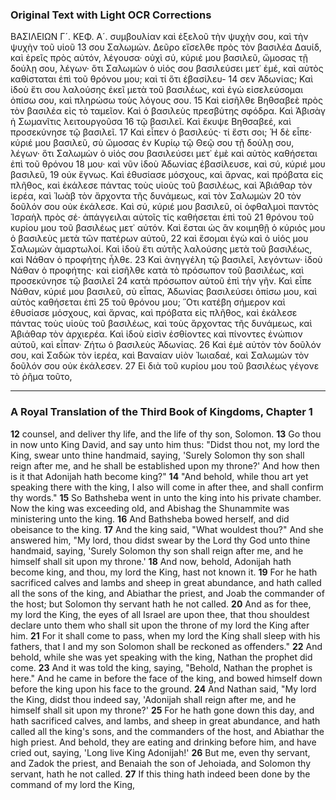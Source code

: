 ### Original Text with Light OCR Corrections

ΒΑΣΙΛΕΙΩΝ Γ´. ΚΕΦ. Α´.
    συμβουλίαν καὶ ἐξελοῦ τὴν ψυχὴν σου, καὶ τὴν ψυχὴν τοῦ υἱοῦ
13 σου Σαλωμών. Δεῦρο εἴσελθε πρὸς τὸν βασιλέα Δαυίδ, καὶ ἐρεῖς
πρὸς αὐτόν, λέγουσα· οὐχὶ σύ, κύριέ μου βασιλεῦ, ὤμοσας τῇ
δούλῃ σου, λέγων· ὅτι Σαλωμὼν ὁ υἱός σου βασιλεύσει μετ᾿ ἐμέ,
καὶ αὐτὸς καθίσταται ἐπὶ τοῦ θρόνου μου; καὶ τί ὅτι ἐβασίλευ-
14 σεν Ἀδωνίας; Καὶ ἰδοὺ ἔτι σου λαλούσης ἐκεῖ μετὰ τοῦ βασιλέως,
καὶ ἐγὼ εἰσελεύσομαι ὀπίσω σου, καὶ πληρώσω τοὺς λόγους σου.
15 Καὶ εἰσῆλθε Βηθσαβεὲ πρὸς τὸν βασιλέα εἰς τὸ ταμεῖον. Καὶ ὁ
βασιλεὺς πρεσβύτης σφόδρα. Καὶ Ἀβισὰγ ἡ Σωμανῖτις λειτουργοῦσα
16 τῷ βασιλεῖ. Καὶ ἔκυψε Βηθσαβεέ, καὶ προσεκύνησε τῷ βασιλεῖ.
17 Καὶ εἶπεν ὁ βασιλεύς· τί ἔστι σοι; Ἡ δὲ εἶπε· κύριέ μου βασιλεῦ,
σὺ ὤμοσας ἐν Κυρίῳ τῷ Θεῷ σου τῇ δούλῃ σου, λέγων· ὅτι Σαλωμὼν
ὁ υἱός σου βασιλεύσει μετ᾿ ἐμὲ καὶ αὐτὸς καθήσεται ἐπὶ τοῦ θρόνου
18 μου· καὶ νῦν ἰδοὺ Ἀδωνίας ἐβασίλευσε, καὶ σύ, κύριέ μου βασιλεῦ,
19 οὐκ ἔγνως. Καὶ ἐθυσίασε μόσχους, καὶ ἄρνας, καὶ πρόβατα εἰς
πλῆθος, καὶ ἐκάλεσε πάντας τοὺς υἱοὺς τοῦ βασιλέως, καὶ Ἀβιάθαρ
τὸν ἱερέα, καὶ Ἰωὰβ τὸν ἄρχοντα τῆς δυνάμεως, καὶ τὸν Σαλωμὼν
20 τὸν δοῦλόν σου οὐκ ἐκάλεσε. Καὶ σύ, κύριέ μου βασιλεῦ, οἱ ὀφθαλμοὶ
παντὸς Ἰσραὴλ πρὸς σέ· ἀπάγγειλαι αὐτοῖς τίς καθήσεται ἐπὶ τοῦ
21 θρόνου τοῦ κυρίου μου τοῦ βασιλέως μετ᾿ αὐτόν. Καὶ ἔσται ὡς ἂν
κοιμηθῇ ὁ κύριός μου ὁ βασιλεὺς μετὰ τῶν πατέρων αὐτοῦ,
22 καὶ ἔσομαι ἐγὼ καὶ ὁ υἱός μου Σαλωμὼν ἁμαρτωλοί. Καὶ ἰδοὺ ἔτι
αὐτῆς λαλούσης μετὰ τοῦ βασιλέως, καὶ Νάθαν ὁ προφήτης ἦλθε.
23 Καὶ ἀνηγγέλη τῷ βασιλεῖ, λεγόντων· ἰδοὺ Νάθαν ὁ προφήτης· καὶ
εἰσῆλθε κατὰ τὸ πρόσωπον τοῦ βασιλέως, καὶ προσεκύνησε τῷ βασιλεῖ
24 κατὰ πρόσωπον αὐτοῦ ἐπὶ τὴν γῆν. Καὶ εἶπε Νάθαν, κύριέ μου βασιλεῦ,
σὺ εἶπας, Ἀδωνίας βασιλεύσει ὀπίσω μου, καὶ αὐτὸς καθήσεται ἐπὶ
25 τοῦ θρόνου μου; ῞Οτι κατέβη σήμερον καὶ ἐθυσίασε μόσχους, καὶ
ἄρνας, καὶ πρόβατα εἰς πλῆθος, καὶ ἐκάλεσε πάντας τοὺς υἱοὺς τοῦ
βασιλέως, καὶ τοὺς ἄρχοντας τῆς δυνάμεως, καὶ Ἀβιάθαρ τὸν ἀρχιερέα.
Καὶ ἰδοὺ εἰσὶν ἐσθίοντες καὶ πίνοντες ἐνώπιον αὐτοῦ, καὶ εἶπαν·
Ζήτω ὁ βασιλεὺς Ἀδωνίας. 26 Καὶ ἐμὲ αὐτὸν τὸν δοῦλόν σου, καὶ
Σαδὼκ τὸν ἱερέα, καὶ Βαναίαν υἱὸν Ἰωιαδαέ, καὶ Σαλωμὼν τὸν
δοῦλόν σου οὐκ ἐκάλεσεν. 27 Εἰ διὰ τοῦ κυρίου μου τοῦ βασιλέως
γέγονε τὸ ῥῆμα τοῦτο,

---

### A Royal Translation of the Third Book of Kingdoms, Chapter 1

**12** counsel, and deliver thy life, and the life of thy son, Solomon.
**13** Go thou in now unto King David, and say unto him thus: "Didst thou not, my lord the King, swear unto thine handmaid, saying, 'Surely Solomon thy son shall reign after me, and he shall be established upon my throne?' And how then is it that Adonijah hath become king?"
**14** "And behold, while thou art yet speaking there with the king, I also will come in after thee, and shall confirm thy words."
**15** So Bathsheba went in unto the king into his private chamber. Now the king was exceeding old, and Abishag the Shunammite was ministering unto the king.
**16** And Bathsheba bowed herself, and did obeisance to the king.
**17** And the king said, "What wouldest thou?" And she answered him, "My lord, thou didst swear by the Lord thy God unto thine handmaid, saying, 'Surely Solomon thy son shall reign after me, and he himself shall sit upon my throne.'
**18** And now, behold, Adonijah hath become king, and thou, my lord the King, hast not known it.
**19** For he hath sacrificed calves and lambs and sheep in great abundance, and hath called all the sons of the king, and Abiathar the priest, and Joab the commander of the host; but Solomon thy servant hath he not called.
**20** And as for thee, my lord the King, the eyes of all Israel are upon thee, that thou shouldest declare unto them who shall sit upon the throne of my lord the King after him.
**21** For it shall come to pass, when my lord the King shall sleep with his fathers, that I and my son Solomon shall be reckoned as offenders."
**22** And behold, while she was yet speaking with the king, Nathan the prophet did come.
**23** And it was told the king, saying, "Behold, Nathan the prophet is here." And he came in before the face of the king, and bowed himself down before the king upon his face to the ground.
**24** And Nathan said, "My lord the King, didst thou indeed say, 'Adonijah shall reign after me, and he himself shall sit upon my throne?'
**25** For he hath gone down this day, and hath sacrificed calves, and lambs, and sheep in great abundance, and hath called all the king's sons, and the commanders of the host, and Abiathar the high priest. And behold, they are eating and drinking before him, and have cried out, saying, 'Long live King Adonijah!'
**26** But me, even thy servant, and Zadok the priest, and Benaiah the son of Jehoiada, and Solomon thy servant, hath he not called.
**27** If this thing hath indeed been done by the command of my lord the King,